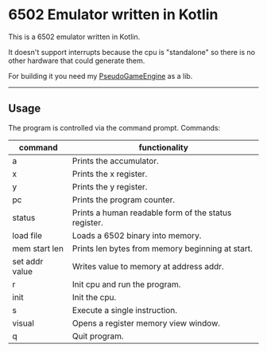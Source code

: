 # 6502 Emulator written in Kotlin

This is a 6502 emulator written in Kotlin.

It doesn't support interrupts because the cpu 
is "standalone" so there is no other hardware 
that could generate them.

For building it you need my [PseudoGameEngine](https://github.com/KoKoKotlin/PseudoGameEngine) as a lib. 

---
## Usage
The program is controlled via the command prompt.
Commands:

command | functionality
--------|----------------
a | Prints the accumulator.
x | Prints the x register.
y | Prints the y register.
pc | Prints the program counter.
status | Prints a human readable form of the status register.
load file | Loads a 6502 binary into memory.
mem start len | Prints len bytes from memory beginning at start.
set addr value | Writes value to memory at address addr.
r | Init cpu and run the program.
init | Init the cpu.
s | Execute a single instruction.
visual | Opens a register memory view window.
q | Quit program.